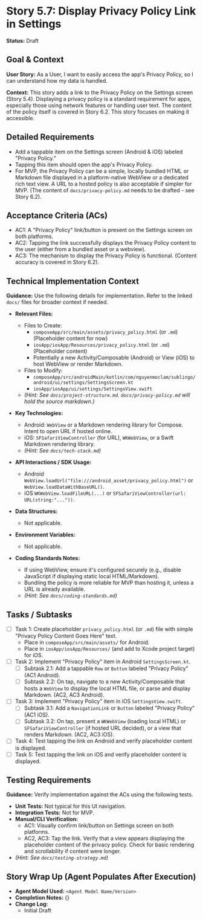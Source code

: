 
# Story 5.7: Display Privacy Policy Link in Settings

**Status:** Draft

## Goal & Context

**User Story:** As a User, I want to easily access the app's Privacy Policy, so I can understand how my data is handled.

**Context:** This story adds a link to the Privacy Policy on the Settings screen (Story 5.4). Displaying a privacy policy is a standard requirement for apps, especially those using network features or handling user text. The content of the policy itself is covered in Story 6.2. This story focuses on making it accessible.

## Detailed Requirements

- Add a tappable item on the Settings screen (Android & iOS) labeled "Privacy Policy."
- Tapping this item should open the app's Privacy Policy.
- For MVP, the Privacy Policy can be a simple, locally bundled HTML or Markdown file displayed in a platform-native WebView or a dedicated rich text view. A URL to a hosted policy is also acceptable if simpler for MVP. (The content of `docs/privacy-policy.md` needs to be drafted - see Story 6.2).

## Acceptance Criteria (ACs)

- AC1: A "Privacy Policy" link/button is present on the Settings screen on both platforms.
- AC2: Tapping the link successfully displays the Privacy Policy content to the user (either from a bundled asset or a webview).
- AC3: The mechanism to display the Privacy Policy is functional. (Content accuracy is covered in Story 6.2).

## Technical Implementation Context

**Guidance:** Use the following details for implementation. Refer to the linked `docs/` files for broader context if needed.

- **Relevant Files:**

    - Files to Create:
        - `composeApp/src/main/assets/privacy_policy.html` (or `.md`) (Placeholder content for now)
        - `iosApp/iosApp/Resources/privacy_policy.html` (or `.md`) (Placeholder content)
        - Potentially a new Activity/Composable (Android) or View (iOS) to host WebView or render Markdown.
    - Files to Modify:
        - `composeApp/src/androidMain/kotlin/com/nguyenmoclam/sublingo/android/ui/settings/SettingsScreen.kt`
        - `iosApp/iosApp/ui/settings/SettingsView.swift`
    - *(Hint: See `docs/project-structure.md`. `docs/privacy-policy.md` will hold the source markdown.)*

- **Key Technologies:**

    - Android: `WebView` or a Markdown rendering library for Compose. Intent to open URL if hosted online.
    - iOS: `SFSafariViewController` (for URL), `WKWebView`, or a Swift Markdown rendering library.
    - *(Hint: See `docs/tech-stack.md`)*

- **API Interactions / SDK Usage:**

    - Android `WebView.loadUrl("file:///android_asset/privacy_policy.html")` or `WebView.loadDataWithBaseURL()`.
    - iOS `WKWebView.loadFileURL(...)` or `SFSafariViewController(url: URL(string:"..."))`.

- **Data Structures:**

    - Not applicable.

- **Environment Variables:**

    - Not applicable.

- **Coding Standards Notes:**

    - If using WebView, ensure it's configured securely (e.g., disable JavaScript if displaying static local HTML/Markdown).
    - Bundling the policy is more reliable for MVP than hosting it, unless a URL is already available.
    - *(Hint: See `docs/coding-standards.md`)*

## Tasks / Subtasks

- [ ] Task 1: Create placeholder `privacy_policy.html` (or `.md`) file with simple "Privacy Policy Content Goes Here" text.
    - Place in `composeApp/src/main/assets/` for Android.
    - Place in `iosApp/iosApp/Resources/` (and add to Xcode project target) for iOS.
- [ ] Task 2: Implement "Privacy Policy" item in Android `SettingsScreen.kt`.
    - [ ] Subtask 2.1: Add a tappable `Row` or `Button` labeled "Privacy Policy" (AC1 Android).
    - [ ] Subtask 2.2: On tap, navigate to a new Activity/Composable that hosts a `WebView` to display the local HTML file, or parse and display Markdown. (AC2, AC3 Android).
- [ ] Task 3: Implement "Privacy Policy" item in iOS `SettingsView.swift`.
    - [ ] Subtask 3.1: Add a `NavigationLink` or `Button` labeled "Privacy Policy" (AC1 iOS).
    - [ ] Subtask 3.2: On tap, present a `WKWebView` (loading local HTML) or `SFSafariViewController` (if hosted URL decided), or a view that renders Markdown. (AC2, AC3 iOS).
- [ ] Task 4: Test tapping the link on Android and verify placeholder content is displayed.
- [ ] Task 5: Test tapping the link on iOS and verify placeholder content is displayed.

## Testing Requirements

**Guidance:** Verify implementation against the ACs using the following tests.

- **Unit Tests:** Not typical for this UI navigation.
- **Integration Tests:** Not for MVP.
- **Manual/CLI Verification:**
    - AC1: Visually confirm link/button on Settings screen on both platforms.
    - AC2, AC3: Tap the link. Verify that a view appears displaying the placeholder content of the privacy policy. Check for basic rendering and scrollability if content were longer.
- *(Hint: See `docs/testing-strategy.md`)*

## Story Wrap Up (Agent Populates After Execution)

- **Agent Model Used:** `<Agent Model Name/Version>`
- **Completion Notes:** {}
- **Change Log:**
    - Initial Draft
